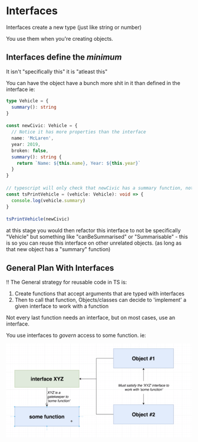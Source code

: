 # Interfaces

Interfaces create a new type (just like string or number)

You use them when you're creating objects. 

## Interfaces define the _minimum_ 
It isn't "specifically this" it is "atleast this" 

You can have the object have a bunch more shit in it than defined in the interface ie: 

```ts
type Vehicle = {
  summary(): string
}

const newCivic: Vehicle = {
  // Notice it has more properties than the interface
  name: 'McLaren',
  year: 2019,
  broken: false,
  summary(): string {
    return `Name: ${this.name}, Year: ${this.year}`
  }
}

// typescript will only check that newCivic has a summary function, not that it has other shit. 
const tsPrintVehicle = (vehicle: Vehicle): void => {
  console.log(vehicle.summary)
}

tsPrintVehicle(newCivic)
```

at this stage you would then refactor this interface to not be specifically "Vehicle" but something like "canBeSummarised" or "Summarisable" - this is so you can reuse this interface on other unrelated objects.  (as long as that new object has a "summary" function)  

## General Plan With Interfaces 
!! 
The General strategy for reusable code in TS is: 

1. Create functions that accept arguments that are typed with interfaces 
2. Then to call that function, Objects/classes can decide to 'implement' a given interface to work with a function

Not every last function needs an interface, but on most cases, use an interface. 

You use interfaces to _govern_ access to some function. ie: 

![](2019-07-26-20-11-34.png)

